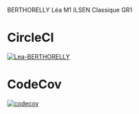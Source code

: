 BERTHORELLY Léa
M1 ILSEN Classique GR1

# CircleCI
[![Lea-BERTHORELLY](https://circleci.com/gh/Lea-BERTHORELLY/ceri-m1-techniques-de-test.svg?style=svg)](https://app.circleci.com/pipelines/github/Lea-BERTHORELLY)


# CodeCov
[![codecov](https://codecov.io/gh/Lea-BERTHORELLY/ceri-m1-techniques-de-test/branch/master/graph/badge.svg?token=SEP8M633UH)](https://codecov.io/gh/Lea-BERTHORELLY/ceri-m1-techniques-de-test)
